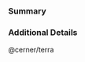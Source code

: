 ### Summary
<!-- Summarize the contents of the code changes. Tag any open issues you believe to be resolved by this pull request. -->

### Additional Details
<!-- If you have anything else that you think may be relevant to this issue, list it here. Additional information can help us better understand your changes and speed up the review process. -->

@cerner/terra
<!-- If you haven't done so already, please...

1. Assign yourself to the PR.
2. Add the appropriate labels
3. Add your name to the [CONTRIBUTORS.md] file. Adding your name to the [CONTRIBUTORS.md] file signifies agreement to all rights and reservations provided by the [License].

Thanks for contributing to Terra! -->

[CONTRIBUTORS.md]: https://github.com/cerner/terra-site/blob/master/CONTRIBUTORS.md
[License]: https://github.com/cerner/terra-site/blob/master/License.md
